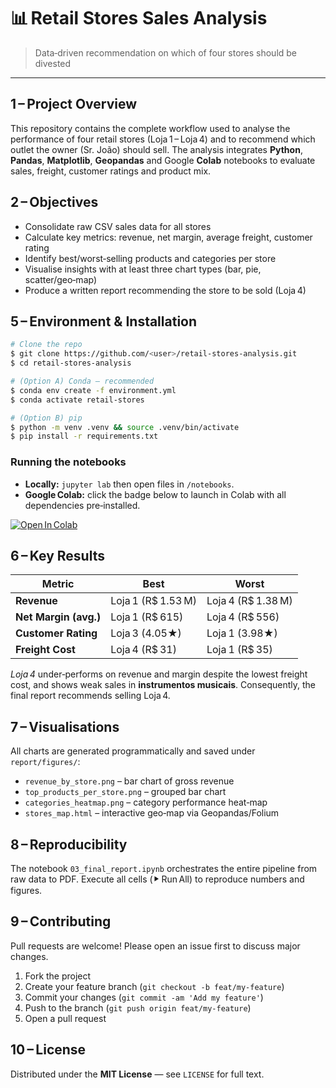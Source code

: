 # 📊 Retail Stores Sales Analysis

> Data‑driven recommendation on which of four stores should be divested

---

## 1 – Project Overview
This repository contains the complete workflow used to analyse the performance of four retail stores (Loja 1 – Loja 4) and to recommend which outlet the owner (Sr. João) should sell. The analysis integrates **Python**, **Pandas**, **Matplotlib**, **Geopandas** and Google **Colab** notebooks to evaluate sales, freight, customer ratings and product mix.

## 2 – Objectives
* Consolidate raw CSV sales data for all stores
* Calculate key metrics: revenue, net margin, average freight, customer rating
* Identify best/worst‑selling products and categories per store
* Visualise insights with at least three chart types (bar, pie, scatter/geo‑map)
* Produce a written report recommending the store to be sold (Loja 4)



## 5 – Environment & Installation
```bash
# Clone the repo
$ git clone https://github.com/<user>/retail‑stores‑analysis.git
$ cd retail‑stores‑analysis

# (Option A) Conda – recommended
$ conda env create -f environment.yml
$ conda activate retail‑stores

# (Option B) pip
$ python -m venv .venv && source .venv/bin/activate
$ pip install -r requirements.txt
```

### Running the notebooks
* **Locally:** `jupyter lab` then open files in `/notebooks`.
* **Google Colab:** click the badge below to launch in Colab with all dependencies pre‑installed.

[![Open In Colab](https://colab.research.google.com/assets/colab-badge.svg)](https://colab.research.google.com/github/<user>/retail‑stores‑analysis/blob/main/notebooks/01_data_clean.ipynb)

## 6 – Key Results
| Metric | Best | Worst |
|--------|------|-------|
| **Revenue** | Loja 1 (R$ 1.53 M) | Loja 4 (R$ 1.38 M) |
| **Net Margin (avg.)** | Loja 1 (R$ 615) | Loja 4 (R$ 556) |
| **Customer Rating** | Loja 3 (4.05★) | Loja 1 (3.98★) |
| **Freight Cost** | Loja 4 (R$ 31) | Loja 1 (R$ 35) |

*Loja 4* under‑performs on revenue and margin despite the lowest freight cost, and shows weak sales in **instrumentos musicais**. Consequently, the final report recommends selling Loja 4.

## 7 – Visualisations
All charts are generated programmatically and saved under `report/figures/`:
* `revenue_by_store.png` – bar chart of gross revenue
* `top_products_per_store.png` – grouped bar chart
* `categories_heatmap.png` – category performance heat‑map
* `stores_map.html` – interactive geo‑map via Geopandas/Folium

## 8 – Reproducibility
The notebook `03_final_report.ipynb` orchestrates the entire pipeline from raw data to PDF. Execute all cells (⯈ Run All) to reproduce numbers and figures.

## 9 – Contributing
Pull requests are welcome! Please open an issue first to discuss major changes.

1. Fork the project
2. Create your feature branch (`git checkout -b feat/my-feature`)
3. Commit your changes (`git commit -am 'Add my feature'`)
4. Push to the branch (`git push origin feat/my-feature`)
5. Open a pull request

## 10 – License
Distributed under the **MIT License** — see `LICENSE` for full text.

